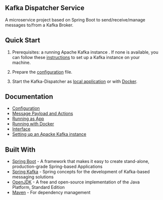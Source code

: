 Kafka Dispatcher Service
----
A microservice project based on Spring Boot to send/receive/manage messages to/from a Kafka Broker.

## Quick Start
1.  Prerequisites:
a running Apache Kafka instance
. If none is available, you can  follow these [instructions](APACHE_KAFKA.md) to set up a Kafka instance on your machine.

2. Prepare the [configuration](CONFIGURATION.md) file.

3. Start the Kafka-Dispatcher as [local application](APPLICATION.md) or with [Docker](DOCKER.md).

## Documentation

* [Configuration](CONFIGURATION.md)
* [Message Payload and Actions](../PAYLOAD.md)
* [Running as App](APPLICATION.md)
* [Running with Docker](DOCKER.md)
* [Interface](../INTERFACE.md)
* [Setting up an Apacke Kafka instance](APACHE_KAFKA.md)

## Built With
* [Spring Boot](https://spring.io/projects/spring-boot) - A framework that makes it easy to create stand-alone, production-grade Spring-based Applications
* [Spring Kafka](https://spring.io/projects/spring-kafka) - Spring concepts for the development of Kafka-based messaging solutions
* [OpenJDK](https://openjdk.java.net/) - A free and open-source implementation of the Java Platform, Standard Edition
* [Maven](https://maven.apache.org/) - For dependency management

